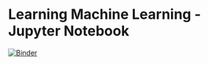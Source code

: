 # Learning Machine Learning - Jupyter Notebook

[![Binder](https://mybinder.org/badge_logo.svg)](https://mybinder.org/v2/gh/KLMarcos/bootcamp-image_recognition.git/master)
